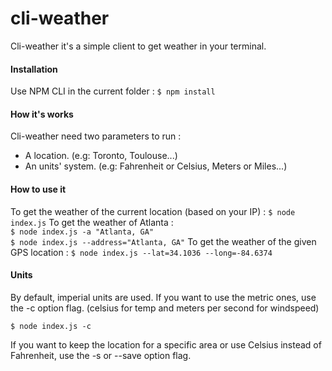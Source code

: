 # cli-weather

Cli-weather it's a simple client to get weather in your terminal.

#### Installation

Use NPM CLI in the current folder :
`$ npm install`

#### How it's works

Cli-weather need two parameters to run :
 * A location. (e.g: Toronto, Toulouse...)
 * An units' system. (e.g: Fahrenheit or Celsius, Meters or Miles...)

#### How to use it

To get the weather of the current location (based on your IP) :
`$ node index.js`
To get the weather of Atlanta :  
`$ node index.js -a "Atlanta, GA"`  
`$ node index.js --address="Atlanta, GA"`
To get the weather of the given GPS location :
`$ node index.js --lat=34.1036 --long=-84.6374`  

#### Units

By default, imperial units are used. If you want to use the metric ones, use the -c option flag. (celsius for temp and meters per second for windspeed)

`$ node index.js -c`  

If you want to keep the location for a specific area or use Celsius instead of Fahrenheit, use the -s or --save option flag.
